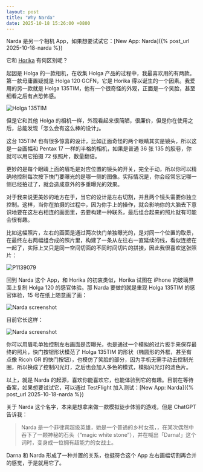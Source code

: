 ```yaml
---
layout: post
title: "Why Narda"
date: 2025-10-18 15:26:00 +0800
---
```


Narda 是另一个相机 App，如果想要试试它：[New App: Narda]({% post_url 2025-10-18-narda %})

它和 [Horika](https://omit.pro/apps/horika/) 有何区别呢？

起因是 Holga 的一款相机，在收集 Holga 产品的过程中，我最喜欢用的有两款。第一款毋庸置疑就是 Holga 120 GCFN，它是 Horika 得以诞生的一个因素。我爱用的另一款就是 Holga 135TIM，他有一个很奇怪的外观，正面是一个笑脸，甚至细看之后有点恐怖感。

![Holga 135TIM](/assets/images/2025/10/18/IMG_9130.avif)

但是它和其他 Holga 的相机一样，外观看起来很简陋，很廉价，但是你在使用之后，总能发现「怎么会有这么棒的设计」。

这台 135TIM 也有很多惊喜的设计，比如正面奇怪的两个眼睛其实是镜头，所以这是一台画幅和 Pentax 17 一样的半格的相机，如果是普通 36 张 135 的胶卷，你就可以用它拍摄 72 张照片，数量翻倍。

更妙的是每个眼睛上面的眉毛是对应位置的镜头的开关，完全手动，所以你可以精确地控制每次按下快门要曝光的是哪一侧的图像。实际情况是，你会经常忘记哪一侧已经拍过了，就会造成意外的多重曝光的效果。

对于我来说更美妙的地方在于，当它的设计是左右切割，并且两个镜头需要你独立控制。这样，当你在拍摄的过程中，因为你手上的操作，就会影响你的大脑去下意识地要在这左右相连的画面里，去要构建一种联系，最后组合起来的照片就有可能会很有趣。

比如这幅照片，左右的画面是通过两次快门单独曝光的，是对同一个位置的取景，在最终左右两幅组合成的照片里，构建了一条从左往右一直延续的线，看似连接在一起了，实际上又只是同一空间切面的不同时间切片的拼接，因此我很喜欢这张照片：

![P1139079](/assets/images/2025/10/18/P1139079.avif)

回到 Narda 这个 App，和 Horika 的初衷类似，Horika 试图在 iPhone 的玻璃界面上复制 Holga 120 的感官体验。那 Narda 要做的就是重现 Holga 135TIM 的感官体验，15 号在纸上随意画了画：

![Narda screenshot](/assets/images/2025/10/18/IMG_8927.avif)

目前它长这样：

![Narda screenshot](/assets/images/2025/10/18/IMG_9121.avif)

你可以用眉毛单独控制左右画面是否曝光，也是通过一个模拟的过片扳手来保存最终的照片，快门按钮形状模范了 Holga 135TIM 的形状（椭圆形的外框，甚至有点像 Ricoh GR 的快门按钮），也模仿了笑脸的部分，因为手机无需手动去控制光圈，所以换成了控制闪光灯，之后也会加入多色的模式，模拟闪光灯的滤色片。

以上，就是 Narda 的起源，喜欢你能喜欢它，也能体验到它的有趣。目前在等待备案，如果想要试试它，可以通过 TestFlight 加入测试：[New App: Narda]({% post_url 2025-10-18-narda %})

关于 Narda 这个名字，本来是想拿来做一款模拟徒步体验的游戏，但是 ChatGPT 告诉我：

> Narda 是一个菲律宾超级英雄，她是一个普通的乡村女孩，，在某次偶然中吞下了一颗神秘的石头（“magic white stone”），并在喊出「Darna!」这个词时，变身成一位拥有超能力的女战士。

Darna 和 Narda 形成了一种并置的关系，也挺符合这个 App 左右画幅切割再合并的感觉，于是就用它了。
